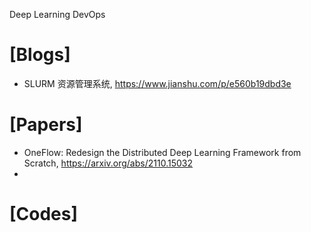 Deep Learning DevOps

# [Blogs]
+ SLURM 资源管理系统, https://www.jianshu.com/p/e560b19dbd3e


# [Papers]
+ OneFlow: Redesign the Distributed Deep Learning Framework from Scratch, https://arxiv.org/abs/2110.15032
+ 


# [Codes]

